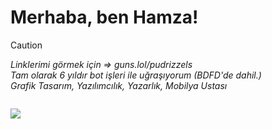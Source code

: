 # Merhaba, ben Hamza!

> [!CAUTION]
> *Linklerimi görmek için => guns.lol/pudrizzels*\
> *Tam olarak 6 yıldır bot işleri ile uğraşıyorum (BDFD'de dahil.)*\
> *Grafik Tasarım, Yazılımcılık, Yazarlık, Mobilya Ustası*

```js
```


<img src="https://komarev.com/ghpvc/?username=pudrizzel"><br/>
